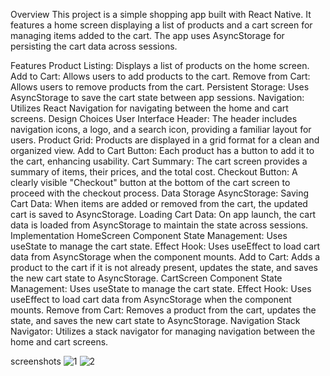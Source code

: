 
Overview
This project is a simple shopping app built with React Native. It features a home screen displaying a list of products and a cart screen for managing items added to the cart. The app uses AsyncStorage for persisting the cart data across sessions.

Features
Product Listing: Displays a list of products on the home screen.
Add to Cart: Allows users to add products to the cart.
Remove from Cart: Allows users to remove products from the cart.
Persistent Storage: Uses AsyncStorage to save the cart state between app sessions.
Navigation: Utilizes React Navigation for navigating between the home and cart screens.
Design Choices
User Interface
Header: The header includes navigation icons, a logo, and a search icon, providing a familiar layout for users.
Product Grid: Products are displayed in a grid format for a clean and organized view.
Add to Cart Button: Each product has a button to add it to the cart, enhancing usability.
Cart Summary: The cart screen provides a summary of items, their prices, and the total cost.
Checkout Button: A clearly visible "Checkout" button at the bottom of the cart screen to proceed with the checkout process.
Data Storage
AsyncStorage:
Saving Cart Data: When items are added or removed from the cart, the updated cart is saved to AsyncStorage.
Loading Cart Data: On app launch, the cart data is loaded from AsyncStorage to maintain the state across sessions.
Implementation
HomeScreen Component
State Management: Uses useState to manage the cart state.
Effect Hook: Uses useEffect to load cart data from AsyncStorage when the component mounts.
Add to Cart: Adds a product to the cart if it is not already present, updates the state, and saves the new cart state to AsyncStorage.
CartScreen Component
State Management: Uses useState to manage the cart state.
Effect Hook: Uses useEffect to load cart data from AsyncStorage when the component mounts.
Remove from Cart: Removes a product from the cart, updates the state, and saves the new cart state to AsyncStorage.
Navigation
Stack Navigator: Utilizes a stack navigator for managing navigation between the home and cart screens.

screenshots
![1](https://github.com/Stephenamankwa/rn-assignment6-11039578/assets/160183785/d1586992-f460-4970-994c-81c9d9ea70b7)
![2](https://github.com/Stephenamankwa/rn-assignment6-11039578/assets/160183785/d07e2f3e-86cb-4c2d-b45c-9b7929e19dbf)


